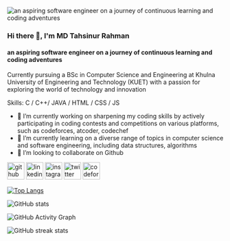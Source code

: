 ![an aspiring software engineer on a journey of continuous learning and coding adventures](https://pbs.twimg.com/profile_banners/1710659763934248961/1696694586/1080x360)
### Hi there 👋, I'm MD Tahsinur Rahman
#### an aspiring software engineer on a journey of continuous learning and coding adventures

Currently pursuing a BSc in Computer Science and Engineering at Khulna University of Engineering and Technology (KUET) with a passion for exploring the world of technology and innovation

Skills: C / C++/ JAVA / HTML / CSS / JS

- 🔭 I’m currently working on sharpening my coding skills by actively participating in coding contests and competitions on various platforms, such as codeforces, atcoder, codechef 
- 🌱 I’m currently learning on a diverse range of topics in computer science and software engineering, including data structures, algorithms 
- 👯 I’m looking to collaborate on Github 


[<img src='https://cdn.jsdelivr.net/npm/simple-icons@3.0.1/icons/github.svg' alt='github' height='40'>](https://github.com/MDTAHSINURRAHMAN)  [<img src='https://cdn.jsdelivr.net/npm/simple-icons@3.0.1/icons/linkedin.svg' alt='linkedin' height='40'>](https://www.linkedin.com/in/md-tahsinur-rahman-82535b295/)  [<img src='https://cdn.jsdelivr.net/npm/simple-icons@3.0.1/icons/instagram.svg' alt='instagram' height='40'>](https://www.instagram.com/scared_panda_yips_yips/)  [<img src='https://cdn.jsdelivr.net/npm/simple-icons@3.0.1/icons/twitter.svg' alt='twitter' height='40'>](https://twitter.com/Tahsin_1202)  [<img src='https://cdn.jsdelivr.net/npm/simple-icons@3.0.1/icons/codeforces.svg' alt='codeforces' height='40'>](hypnotic___zzzZZ)  

[![Top Langs](https://github-readme-stats.vercel.app/api/top-langs/?username=MDTAHSINURRAHMAN)](https://github.com/anuraghazra/github-readme-stats)

![GitHub stats](https://github-readme-stats.vercel.app/api?username=MDTAHSINURRAHMAN&show_icons=true&count_private=true)  

![GitHub Activity Graph](https://activity-graph.herokuapp.com/graph?username=MDTAHSINURRAHMAN)  

![GitHub streak stats](https://streak-stats.demolab.com/?user=MDTAHSINURRAHMAN)  

